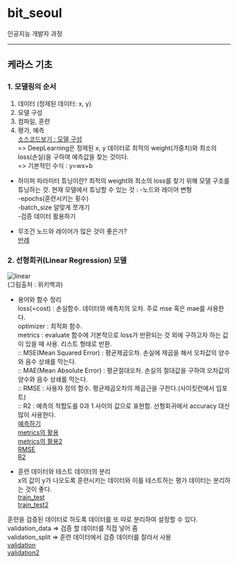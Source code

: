 # bit_seoul
인공지능 개발자 과정

<hr />

## 케라스 기초
### 1. 모델링의 순서
1. 데이터 (정제된 데이터: x, y)     
2. 모델 구성    
3. 컴파일, 훈련    
4. 평가, 예측    
[소스코드보기 : 모델 구성](https://github.com/maiorem/bit_seoul/blob/main/Study/keras/keras01.py)     
=> DeepLearning은 정제된 x, y 데이터로 최적의 weight(가중치)와 최소의 loss(손실)을 구하여 예측값을 찾는 것이다.     
=> 기본적인 수식 : y=wx+b      

* 하이퍼 파라미터 튜닝이란?
 최적의 weight와 최소의 loss를 찾기 위해 모델 구조를 튜닝하는 것.
 현재 모델에서 튜닝할 수 있는 것 :
 -노드와 레이어 변형        
 -epochs(훈련시키는 횟수)        
 -batch_size 알맞게 쪼개기       
 -검증 데이터 활용하기        
 
* 무조건 노드와 레이어가 많은 것이 좋은가?        
[반례](https://github.com/maiorem/bit_seoul/blob/main/Study/keras/keras08_r2_bad.py)        


### 2. 선형회귀(Linear Regression) 모델
![linear](https://upload.wikimedia.org/wikipedia/commons/thumb/b/be/Normdist_regression.png/300px-Normdist_regression.png)     
(그림출처 : 위키백과)     

* 용어와 함수 정리       
loss(=cost) : 손실함수. 데이터와 예측치의 오차. 주로 mse 혹은 mae를 사용한다.     
optimizer : 최적화 함수.       
metrics : evaluate 함수에 기본적으로 loss가 반환되는 것 외에 구하고자 하는 값이 있을 때 사용. 리스트 형태로 반환.      
:: MSE(Mean Squared Error) : 평균제곱오차. 손실에 제곱을 해서 오차값의 양수와 음수 상쇄를 막는다.      
:: MAE(Mean Absolute Error) : 평균절대오차. 손실의 절대값을 구하여 오차값의 양수와 음수 상쇄를 막는다.     
:: RMSE : 사용자 정의 함수. 평균제곱오차의 제곱근을 구한다.(사이킷런에서 임포트)     
:: R2 : 예측의 적합도를 0과 1 사이의 값으로 표현함. 선형회귀에서 accuracy 대신 많이 사용한다.     
[예측하기](https://github.com/maiorem/bit_seoul/blob/main/Study/keras/keras02_predict.py)       
[metrics의 활용](https://github.com/maiorem/bit_seoul/blob/main/Study/keras/keras04_metrics.py)        
[metrics의 활용2](https://github.com/maiorem/bit_seoul/blob/main/Study/keras/keras04_metrics2.py)         
[RMSE](https://github.com/maiorem/bit_seoul/blob/main/Study/keras/keras06_RMSE.py)        
[R2](https://github.com/maiorem/bit_seoul/blob/main/Study/keras/keras07_r2.py)         

* 훈련 데이터와 테스트 데이터의 분리        
x의 값이 y가 나오도록 훈련시키는 데이터와 이를 테스트하는 평가 데이터는 분리하는 것이 좋다.        
[train_test](https://github.com/maiorem/bit_seoul/blob/main/Study/keras/keras05_train_test.py)       
[train_test2](https://github.com/maiorem/bit_seoul/blob/main/Study/keras/keras05_train_test2.py)

훈련을 검증된 데이터로 하도록 데이터를 또 따로 분리하여 설정할 수 있다.      
validation_data => 검증 할 데이터를 직접 넣어 줌        
validation_split => 훈련 데이터에서 검증 데이터를 잘라서 사용     
[validation](https://github.com/maiorem/bit_seoul/blob/main/Study/keras/keras09_val.py)       
[validation2](https://github.com/maiorem/bit_seoul/blob/main/Study/keras/keras09_val2.py)         





